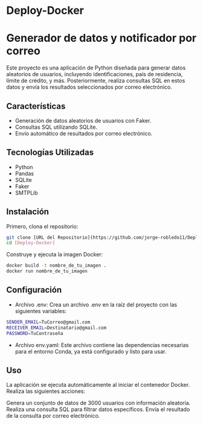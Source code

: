 # Deploy-Docker

# Generador de datos y notificador por correo

Este proyecto es una aplicación de Python diseñada para generar datos aleatorios de usuarios, incluyendo identificaciones, país de residencia, límite de crédito, y más. Posteriormente, realiza consultas SQL en estos datos y envía los resultados seleccionados por correo electrónico.

## Características

- Generación de datos aleatorios de usuarios con Faker.
- Consultas SQL utilizando SQLite.
- Envío automático de resultados por correo electrónico.

## Tecnologías Utilizadas

- Python
- Pandas
- SQLite
- Faker
- SMTPLib

## Instalación

Primero, clona el repositorio:

```bash
git clone [URL del Repositorio](https://github.com/jorge-robledo11/Deploy-Docker.git)
cd [Deploy-Docker]
```

Construye y ejecuta la imagen Docker:
```bash
docker build -t nombre_de_tu_imagen .
docker run nombre_de_tu_imagen
```

## Configuración
- Archivo .env: Crea un archivo .env en la raíz del proyecto con las siguientes variables:

```bash
SENDER_EMAIL=TuCorreo@gmail.com
RECEIVER_EMAIL=Destinatario@gmail.com
PASSWORD=TuContraseña
```

- Archivo env.yaml: Este archivo contiene las dependencias necesarias para el entorno Conda, ya está configurado y listo para usar.

## Uso
La aplicación se ejecuta automáticamente al iniciar el contenedor Docker. Realiza las siguientes acciones:

Genera un conjunto de datos de 3000 usuarios con información aleatoria.
Realiza una consulta SQL para filtrar datos específicos.
Envía el resultado de la consulta por correo electrónico.
